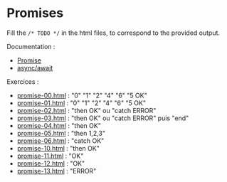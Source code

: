 # Promises

Fill the `/* TODO */` in the html files, to correspond to the provided output.

Documentation :

- [Promise](https://developer.mozilla.org/en-US/docs/Web/JavaScript/Reference/Global_Objects/Promise)
- [async/await](https://javascript.info/async-await)

Exercices :

- [promise-00.html](./promise-00.html) : "0" "1" "2" "4" "6" "5 OK"
- [promise-01.html](./promise-01.html) : "0" "1" "2" "4" "6" "5 OK"
- [promise-02.html](./promise-02.html) : "then OK" ou "catch ERROR"
- [promise-03.html](./promise-03.html) : "then OK" ou "catch ERROR" puis "end"
- [promise-04.html](./promise-04.html) : "then OK"
- [promise-05.html](./promise-05.html) : "then 1,2,3"
- [promise-06.html](./promise-06.html) : "catch OK"
- [promise-10.html](./promise-10.html) : "then OK"
- [promise-11.html](./promise-11.html) : "OK"
- [promise-12.html](./promise-12.html) : "OK"
- [promise-13.html](./promise-13.html) : "ERROR"

